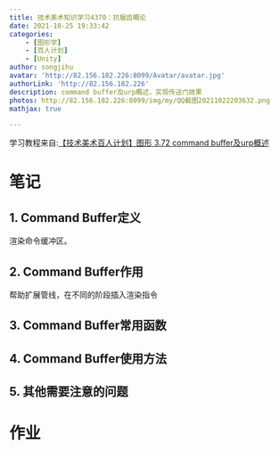 ```yaml
---
title: 技术美术知识学习4370：抗锯齿概论
date: 2021-10-25 19:33:42
categories: 
    - [图形学]
    - [百人计划]
    - [Unity]
author: songjihu
avatar: 'http://82.156.182.226:8099/Avatar/avatar.jpg'
authorLink: 'http://82.156.182.226'
description: command buffer及urp概述，实现传送门效果
photos: http://82.156.182.226:8099/img/my/QQ截图20211022203632.png
mathjax: true

---
```


学习教程来自:[【技术美术百人计划】图形 3.72 command buffer及urp概述](https://www.bilibili.com/video/BV1VR4y1J7KT)

# 笔记
## 1. Command Buffer定义
渲染命令缓冲区。

## 2. Command Buffer作用
帮助扩展管线，在不同的阶段插入渲染指令  


## 3. Command Buffer常用函数
## 4. Command Buffer使用方法
## 5. 其他需要注意的问题
# 作业
